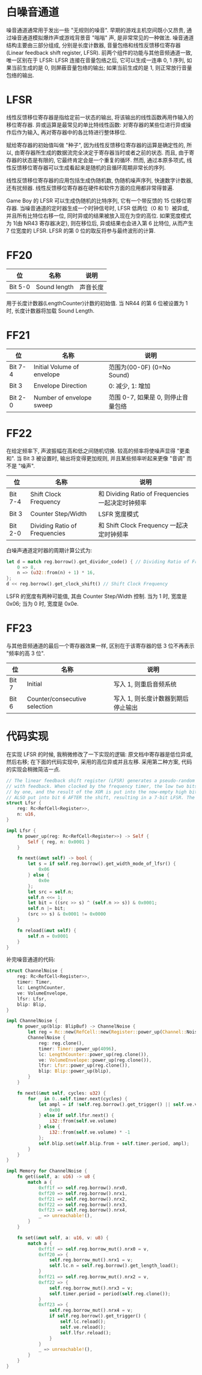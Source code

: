 # 白噪音通道

噪音通道通常用于发出一些 "无规则的噪音". 早期的游戏主机空间既小又昂贵, 通过噪音通道模拟爆炸声或游戏背景音 "嗡嗡" 声, 是非常常见的一种做法. 噪音通道结构主要由三部分组成, 分别是长度计数器, 音量包络和线性反馈移位寄存器(Linear feedback shift register, LFSR). 前两个组件的功能与其他音频通道一致, 唯一区别在于 LFSR: LFSR 连接在音量包络之后, 它可以生成一连串 0, 1 序列, 如果当前生成的是 0, 则屏蔽音量包络的输出; 如果当前生成的是 1, 则正常放行音量包络的输出.

# LFSR

线性反馈移位寄存器是指给定前一状态的输出, 将该输出的线性函数再用作输入的移位寄存器. 异或运算是最常见的单比特线性函数: 对寄存器的某些位进行异或操作后作为输入, 再对寄存器中的各比特进行整体移位.

赋给寄存器的初始值叫做 "种子", 因为线性反馈移位寄存器的运算是确定性的, 所以, 由寄存器所生成的数据流完全决定于寄存器当时或者之前的状态. 而且, 由于寄存器的状态是有限的, 它最终肯定会是一个重复的循环. 然而, 通过本原多项式, 线性反馈移位寄存器可以生成看起来是随机的且循环周期非常长的序列.

线性反馈移位寄存器的应用包括生成伪随机数, 伪随机噪声序列, 快速数字计数器, 还有扰频器. 线性反馈移位寄存器在硬件和软件方面的应用都非常得普遍.

Game Boy 的 LFSR 可以生成伪随机的比特序列, 它有一个带反馈的 15 位移位寄存器. 当噪音通道的定时器生成一个时钟信号时, LFSR 低两位（0 和 1）被异或, 并且所有比特位右移一位, 同时异或的结果被放入现在为空的高位. 如果宽度模式为 1(由 NR43 寄存器决定), 则在移位后, 异或结果也会进入第 6 比特位, 从而产生 7 位宽度的 LFSR. LFSR 的第 0 位的取反将参与最终波形的计算.

# FF20

|   位    |     名称     |   说明   |
| ------- | ------------ | -------- |
| Bit 5-0 | Sound length | 声音长度 |

用于长度计数器(LengthCounter)计数的初始值. 当 NR44 的第 6 位被设置为 1 时, 长度计数器将加载 Sound Length.

# FF21

|   位    |            名称            |                说明                |
| ------- | -------------------------- | ---------------------------------- |
| Bit 7-4 | Initial Volume of envelope | 范围为(00-0F) (0=No Sound)         |
| Bit 3   | Envelope Direction         | 0: 减少, 1: 增加                   |
| Bit 2-0 | Number of envelope sweep   | 范围 0-7, 如果是 0, 则停止音量包络 |

# FF22

在给定频率下, 声波振幅在高和低之间随机切换. 较高的频率将使噪声显得 "更柔和". 当 Bit 3 被设置时, 输出将变得更加规则, 并且某些频率听起来更像 "音调" 而不是 "噪声".

|   位    |             名称              |                       说明                        |
| ------- | ----------------------------- | ------------------------------------------------- |
| Bit 7-4 | Shift Clock Frequency         | 和 Dividing Ratio of Frequencies 一起决定时钟频率 |
| Bit 3   | Counter Step/Width            | LSFR 宽度模式                                     |
| Bit 2-0 | Dividing Ratio of Frequencies | 和 Shift Clock Frequency 一起决定时钟频率         |

白噪声通道定时器的周期计算公式为:

```rs
let d = match reg.borrow().get_dividor_code() { // Dividing Ratio of Frequencies
    0 => 8,
    n => (u32::from(n) + 1) * 16,
};
d << reg.borrow().get_clock_shift() // Shift Clock Frequency
```

LSFR 的宽度有两种可能值, 其由 Counter Step/Width 控制. 当为 1 时, 宽度是 0x06; 当为 0 时, 宽度是 0x0e.

# FF23

与其他音频通道的最后一个寄存器效果一样, 区别在于该寄存器的低 3 位不再表示 "频率的高 3 位".

|  位   |             名称              |                说明                |
| ----- | ----------------------------- | ---------------------------------- |
| Bit 7 | Initial                       | 写入 1, 则重启音频系统             |
| Bit 6 | Counter/consecutive selection | 写入 1, 则长度计数器到期后停止输出 |

# 代码实现

在实现 LFSR 的时候, 我稍微修改了一下实现的逻辑: 原文档中寄存器是低位异或, 然后右移; 在下面的代码实现中, 采用的高位异或并且左移. 采用第二种方案, 代码的实现会稍微简洁一点.

```rs
// The linear feedback shift register (LFSR) generates a pseudo-random bit sequence. It has a 15-bit shift register
// with feedback. When clocked by the frequency timer, the low two bits (0 and 1) are XORed, all bits are shifted right
// by one, and the result of the XOR is put into the now-empty high bit. If width mode is 1 (NR43), the XOR result is
// ALSO put into bit 6 AFTER the shift, resulting in a 7-bit LFSR. The waveform output is bit 0 of the LFSR, INVERTED.
struct Lfsr {
    reg: Rc<RefCell<Register>>,
    n: u16,
}

impl Lfsr {
    fn power_up(reg: Rc<RefCell<Register>>) -> Self {
        Self { reg, n: 0x0001 }
    }

    fn next(&mut self) -> bool {
        let s = if self.reg.borrow().get_width_mode_of_lfsr() {
            0x06
        } else {
            0x0e
        };
        let src = self.n;
        self.n <<= 1;
        let bit = ((src >> s) ^ (self.n >> s)) & 0x0001;
        self.n |= bit;
        (src >> s) & 0x0001 != 0x0000
    }

    fn reload(&mut self) {
        self.n = 0x0001
    }
}
```

补完噪音通道的代码:

```rs
struct ChannelNoise {
    reg: Rc<RefCell<Register>>,
    timer: Timer,
    lc: LengthCounter,
    ve: VolumeEnvelope,
    lfsr: Lfsr,
    blip: Blip,
}

impl ChannelNoise {
    fn power_up(blip: BlipBuf) -> ChannelNoise {
        let reg = Rc::new(RefCell::new(Register::power_up(Channel::Noise)));
        ChannelNoise {
            reg: reg.clone(),
            timer: Timer::power_up(4096),
            lc: LengthCounter::power_up(reg.clone()),
            ve: VolumeEnvelope::power_up(reg.clone()),
            lfsr: Lfsr::power_up(reg.clone()),
            blip: Blip::power_up(blip),
        }
    }

    fn next(&mut self, cycles: u32) {
        for _ in 0..self.timer.next(cycles) {
            let ampl = if !self.reg.borrow().get_trigger() || self.ve.volume == 0 {
                0x00
            } else if self.lfsr.next() {
                i32::from(self.ve.volume)
            } else {
                i32::from(self.ve.volume) * -1
            };
            self.blip.set(self.blip.from + self.timer.period, ampl);
        }
    }
}

impl Memory for ChannelNoise {
    fn get(&self, a: u16) -> u8 {
        match a {
            0xff1f => self.reg.borrow().nrx0,
            0xff20 => self.reg.borrow().nrx1,
            0xff21 => self.reg.borrow().nrx2,
            0xff22 => self.reg.borrow().nrx3,
            0xff23 => self.reg.borrow().nrx4,
            _ => unreachable!(),
        }
    }

    fn set(&mut self, a: u16, v: u8) {
        match a {
            0xff1f => self.reg.borrow_mut().nrx0 = v,
            0xff20 => {
                self.reg.borrow_mut().nrx1 = v;
                self.lc.n = self.reg.borrow().get_length_load();
            }
            0xff21 => self.reg.borrow_mut().nrx2 = v,
            0xff22 => {
                self.reg.borrow_mut().nrx3 = v;
                self.timer.period = period(self.reg.clone());
            }
            0xff23 => {
                self.reg.borrow_mut().nrx4 = v;
                if self.reg.borrow().get_trigger() {
                    self.lc.reload();
                    self.ve.reload();
                    self.lfsr.reload();
                }
            }
            _ => unreachable!(),
        }
    }
}
```
